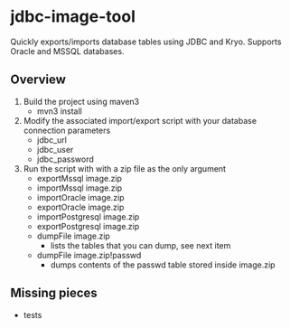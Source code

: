 # jdbc-image-tool
Quickly exports/imports database tables using JDBC and Kryo. 
Supports Oracle and MSSQL databases.

## Overview
1. Build the project using maven3
   * mvn3 install
2. Modify the associated import/export script with your database connection parameters
   * jdbc_url
   * jdbc_user
   * jdbc_password
3. Run the script with with a zip file as the only argument
   * exportMssql image.zip
   * importMssql image.zip
   * importOracle image.zip
   * exportOracle image.zip
   * importPostgresql image.zip
   * exportPostgresql image.zip
   * dumpFile image.zip
      * lists the tables that you can dump, see next item
   * dumpFile image.zip!passwd
      * dumps contents of the passwd table stored inside image.zip

## Missing pieces
* tests